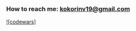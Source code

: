 ### How to reach me: kokorinv19@gmail.com

[![codewars]](https://www.codewars.com/users/slavakokorin/badges/micro)